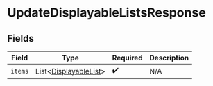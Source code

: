 # UpdateDisplayableListsResponse


## Fields

| Field                                                                | Type                                                                 | Required                                                             | Description                                                          |
| -------------------------------------------------------------------- | -------------------------------------------------------------------- | -------------------------------------------------------------------- | -------------------------------------------------------------------- |
| `items`                                                              | List\<[DisplayableList](../../models/components/DisplayableList.md)> | :heavy_check_mark:                                                   | N/A                                                                  |